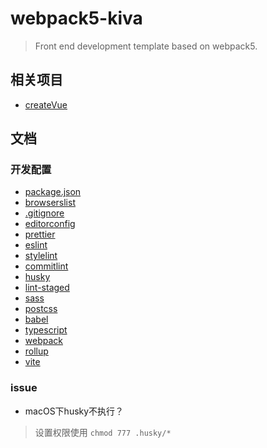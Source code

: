 # webpack5-kiva

> Front end development template based on webpack5.

## 相关项目

- [createVue](https://github.com/zxpsuper/createVue)

## 文档

### 开发配置

- [package.json](https://docs.npmjs.com/cli/v8/configuring-npm/package-json)
- [browserslist](https://github.com/browserslist/browserslist)
- [.gitignore](https://github.com/github/gitignore)
- [editorconfig](https://editorconfig.org/)
- [prettier](https://prettier.io/docs/en/options.html)
- [eslint](http://eslint.cn/docs/rules/)
- [stylelint](https://stylelint.io/user-guide/rules/list)
- [commitlint](https://commitlint.js.org/)
- [husky](https://github.com/typicode/husky)
- [lint-staged](https://github.com/okonet/lint-staged)
- [sass](https://sass-lang.com/documentation/)
- [postcss](https://www.postcss.com.cn/)
- [babel](https://babel.docschina.org/docs/en/usage/)
- [typescript](https://www.tslang.cn/docs/handbook/tsconfig-json.html)
- [webpack](https://webpack.js.org/configuration/)
- [rollup](https://github.com/rollup/rollup)
- [vite](https://vitejs.dev/config/)

### issue

- macOS下husky不执行？

> 设置权限使用 `chmod 777 .husky/*`
